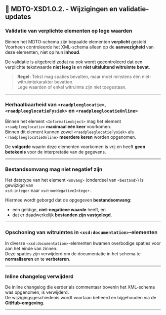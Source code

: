 ## 📜 MDTO-XSD1.0.2. - Wijzigingen en validatie-updates 

### Validatie van verplichte elementen op lege waarden

Binnen het MDTO-schema zijn bepaalde elementen **verplicht** gesteld.  
Voorheen controleerde het XML-schema alleen op de **aanwezigheid** van deze elementen, niet op hun **inhoud**.  

De validatie is uitgebreid zodat nu ook wordt gecontroleerd dat een verplichte tekstwaarde **niet leeg is** en **niet uitsluitend witruimte bevat**.

> **Regel:** Tekst mag spaties bevatten, maar moet minstens één niet-witruimtekarakter bevatten.  
> Lege waarden of enkel witruimte zijn niet toegestaan.

---

### Herhaalbaarheid van `<raadpleeglocatie>`, `<raadpleeglocatieFysiek>` en `<raadpleeglocatieOnline>`

Binnen het element `<Informatieobject>` mag het element `<raadpleeglocatie>` **maximaal één keer** voorkomen.  
Binnen dit element kunnen zowel `<raadpleeglocatieFysiek>` als `<raadpleeglocatieOnline>` **meerdere keren** worden opgenomen.  

De **volgorde** waarin deze elementen voorkomen is vrij en heeft **geen betekenis** voor de interpretatie van de gegevens.

---

### Bestandsomvang mag niet negatief zijn

Het datatype van het element `<omvang>` (onderdeel van `<bestand>`) is gewijzigd van  
`xsd:integer` naar `xsd:nonNegativeInteger`.  

Hiermee wordt geborgd dat de opgegeven **bestandsomvang**:
- een geldige, **niet-negatieve waarde** heeft, en  
- dat er daadwerkelijk **bestanden zijn vastgelegd**.

---

### Opschoning van witruimtes in `<xsd:documentation>`-elementen

In diverse `<xsd:documentation>`-elementen kwamen overbodige spaties voor aan het einde van zinnen.  
Deze spaties zijn verwijderd om de documentatie in het schema te **normaliseren** en te **verbeteren**.

---

### Inline changelog verwijderd

De inline changelog die eerder als commentaar bovenin het XML-schema was opgenomen, is verwijderd.  
De wijzigingsgeschiedenis wordt voortaan beheerd en bijgehouden via de **GitHub-omgeving**.

---